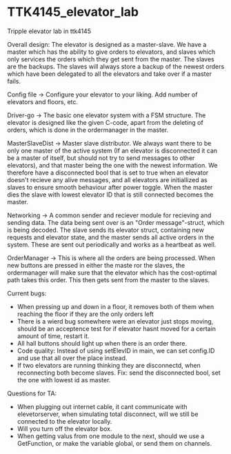 # TTK4145_elevator_lab

Tripple elevator lab in ttk4145

Overall design:
The elevator is designed as a master-slave. We have a master which has the ability to give orders to elevators, and slaves which only services the orders which they get sent from the master. The slaves are the backups. The slaves will always store a backup of the newest orders which have been delegated to all the elevators and take over if a master fails.

Config file -> Configure your elevator to your liking. Add number of elevators and floors, etc.

Driver-go -> The basic one elevator system with a FSM structure. The elevator is designed like the given C-code, apart from the deleting of orders, which is done in the ordermanager in the master.

MasterSlaveDist -> Master slave distributor. We always want there to be only one master of the active system (If an elevator is disconnected it can be a master of itself, but should not try to send messages to other elevators), and that master being the one with the newest information. We therefore have a disconnected bool that is set to true when an elevator doesn't recieve any alive messages, and all elevators are initiallized as slaves to ensure smooth behaviour after power toggle. When the master dies the slave with lowest elevator ID that is still connected becomes the master.

Networking -> A common sender and reciever module for recieving and sending data. The data being sent over is an "Order message"-struct, which is being decoded. The slave sends its elevator struct, containing new requests and elevator state, and the master sends all active orders in the system. These are sent out periodically and works as a heartbeat as well.

OrderManager -> This is where all the orders are being processed. When new buttons are pressed in either the maste ror the slaves, the ordermanager will make sure that the elevator which has the cost-optimal path takes this order. This then gets sent from the master to the slaves.

Current bugs:

- When pressing up and down in a floor, it removes both of them when reaching the floor if they are the only orders left
- There is a wierd bug somewhere were an elevator just stops moving, should be an acceptence test for if elevator hasnt moved for a certain amount of time, restart it.
- All hall buttons should light up when there is an order there.
- Code quality: Instead of using setElevID in main, we can set config.ID and use that all over the place instead.
- If two elevators are running thinking they are disconnectd, when reconnecting both become slaves. Fix: send the disconnected bool, set the one with lowest id as master.

Questions for TA:

- When plugging out internet cable, it cant communicate with elevetorserver, when simulating total disconnect, will we still be connected to the elevator locally.
- Will you turn off the elevator box.
- When getting valus from one module to the next, should we use a GetFunction, or make the variable global, or send them on channels.
